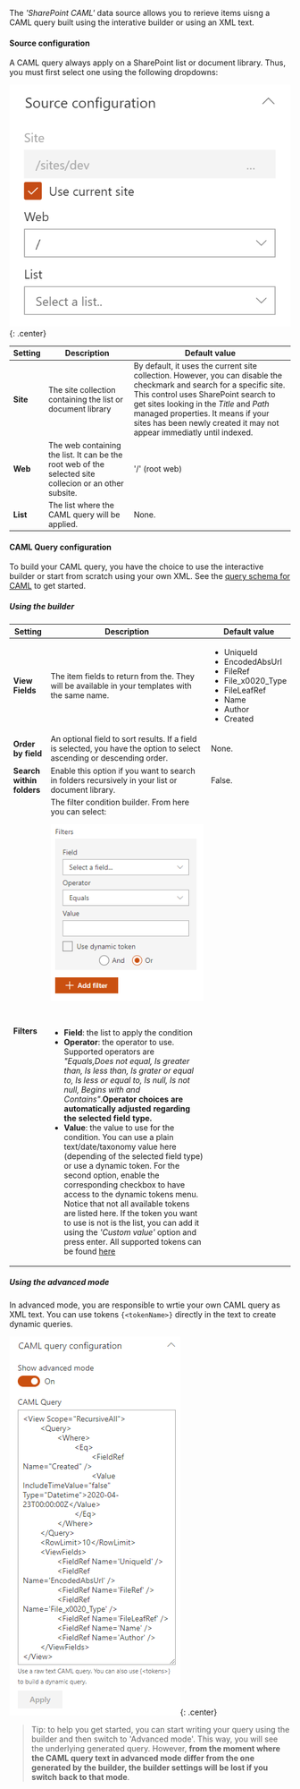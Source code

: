 The _'SharePoint CAML'_ data source allows you to rerieve items uisng a CAML query built using the interative builder or using an XML text.

#### Source configuration

A CAML query always apply on a SharePoint list or document library. Thus, you must first select one using the following dropdowns:

!["Source configuration"](../../../assets/webparts/data_visualizer/caml/source_configuration.png){: .center}

| Setting | Description | Default value |
| ------- |---------------- | ---------- |
| **Site** | The site collection containing the list or document library | By default, it uses the current site collection. However, you can disable the checkmark and search for a specific site. This control uses SharePoint search to get sites looking in the _Title_ and _Path_ managed properties. It means if your sites has been newly created it may not appear immediatly until indexed. | Current site collection.
| **Web** | The web containing the list. It can be the root web of the selected site collecion or an other subsite. | '/' (root web)
| **List** | The list where the CAML query will be applied. | None.

#### CAML Query configuration

To build your CAML query, you have the choice to use the interactive builder or start from scratch using your own XML. See the [query schema for CAML](https://docs.microsoft.com/en-us/sharepoint/dev/schema/query-schema) to get started.

##### Using the builder

| Setting | Description | Default value |
| ------- |---------------- | ---------- |
| **View Fields** | The item fields to return from the. They will be available in your templates with the same name. | <ul><li>UniqueId</li><li>EncodedAbsUrl</li><li>FileRef</li><li>File_x0020_Type</li><li>FileLeafRef</li><li>Name</li><li>Author</li><li>Created</li></ul>
| **Order by field** | An optional field to sort results. If a field is selected, you have the option to select ascending or descending order. | None.
| **Search within folders** | Enable this option if you want to search in folders recursively in your list or document library. | False.
| **Filters** | The filter condition builder. From here you can select: </br><p align="center">!["Filter builder"](../../../assets/webparts/data_visualizer/caml/filter_builder.png)</p></br><ul><li><b>Field</b>: the list to apply the condition</li><li><b>Operator</b>: the operator to use. Supported operators are _"Equals,Does not equal, Is greater than, Is less than, Is grater or equal to, Is less or equal to, Is null, Is not null, Begins with and Contains"_.**Operator choices are automatically adjusted regarding the selected field type.**</li><li><b>Value</b>: the value to use for the condition. You can use a plain text/date/taxonomy value here (depending of the selected field type) or use a dynamic token. For the second option, enable the corresponding checkbox to have access to the dynamic tokens menu. Notice that not all available tokens are listed here. If the token you want to use is not is the list, you can add it using the _'Custom value'_ option and press enter. All supported tokens can be found [here](../tokens.md)</li></ul>

##### Using the advanced mode

In advanced mode, you are responsible to wrtie your own CAML query as XML text. You can use tokens `{<tokenName>}` directly in the text to create dynamic queries.

!["Advanced mode"](../../../assets/webparts/data_visualizer/caml/filter_advancedmode.png){: .center}

> Tip: to help you get started, you can start writing your query using the builder and then switch to 'Advanced mode'. This way, you will see the underlying generated query. However, **from the moment where the CAML query text in advanced mode differ from the one generated by the builder, the builder settings will be lost if you switch back to that mode**.


